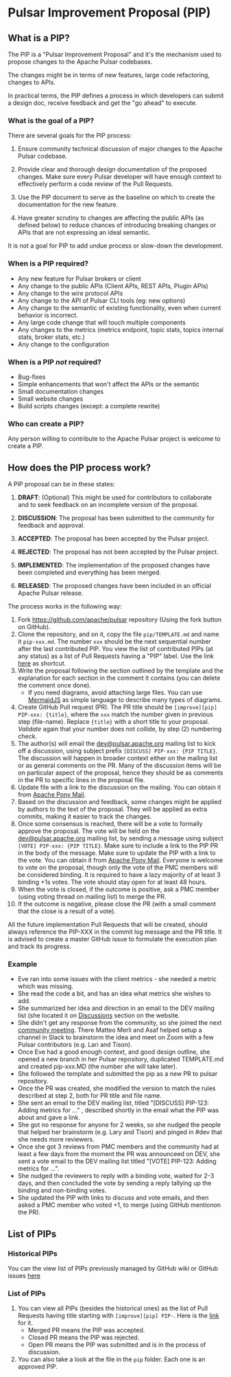 # Pulsar Improvement Proposal (PIP)

## What is a PIP?

The PIP is a "Pulsar Improvement Proposal" and it's the mechanism used to propose changes to the Apache Pulsar codebases.

The changes might be in terms of new features, large code refactoring, changes to APIs.

In practical terms, the PIP defines a process in which developers can submit a design doc, receive feedback and get the "go ahead" to execute.

### What is the goal of a PIP?

There are several goals for the PIP process:

1. Ensure community technical discussion of major changes to the Apache Pulsar codebase.

2. Provide clear and thorough design documentation of the proposed changes. Make sure every Pulsar developer will have enough context to effectively perform a code review of the Pull Requests.

3. Use the PIP document to serve as the baseline on which to create the documentation for the new feature.

4. Have greater scrutiny to changes are affecting the public APIs (as defined below) to reduce chances of introducing breaking changes or APIs that are not expressing an ideal semantic.

It is not a goal for PIP to add undue process or slow-down the development.

### When is a PIP required?

* Any new feature for Pulsar brokers or client
* Any change to the public APIs (Client APIs, REST APIs, Plugin APIs)
* Any change to the wire protocol APIs
* Any change to the API of Pulsar CLI tools (eg: new options)
* Any change to the semantic of existing functionality, even when current behavior is incorrect.
* Any large code change that will touch multiple components
* Any changes to the metrics (metrics endpoint, topic stats, topics internal stats, broker stats, etc.)
* Any change to the configuration

### When is a PIP *not* required?

* Bug-fixes
* Simple enhancements that won't affect the APIs or the semantic
* Small documentation changes
* Small website changes
* Build scripts changes (except: a complete rewrite)

### Who can create a PIP?

Any person willing to contribute to the Apache Pulsar project is welcome to create a PIP.

## How does the PIP process work?

A PIP proposal can be in these states:
1. **DRAFT**: (Optional) This might be used for contributors to collaborate and to seek feedback on an incomplete version of the proposal.

2. **DISCUSSION**: The proposal has been submitted to the community for feedback and approval.

3. **ACCEPTED**: The proposal has been accepted by the Pulsar project.

4. **REJECTED**: The proposal has not been accepted by the Pulsar project.

5. **IMPLEMENTED**: The implementation of the proposed changes have been completed and everything has been merged.

6. **RELEASED**: The proposed changes have been included in an official
   Apache Pulsar release.


The process works in the following way:

1. Fork https://github.com/apache/pulsar repository (Using the fork button on GitHub).
2. Clone the repository, and on it, copy the file `pip/TEMPLATE.md` and name it `pip-xxx.md`. The number `xxx` should be the next sequential number after the last contributed PIP. You view the list of contributed PIPs (at any status) as a list of Pull Requests having a "PIP" label. Use the link [here](https://github.com/apache/pulsar/pulls?q=is%3Apr+label%3APIP+) as shortcut.
3. Write the proposal following the section outlined by the template and the explanation for each section in the comment it contains (you can delete the comment once done).
   * If you need diagrams, avoid attaching large files. You can use [MermaidJS](https://mermaid.js.org/) as simple language to describe many types of diagrams. 
4. Create GitHub Pull request (PR). The PR title should be `[improve][pip] PIP-xxx: {title}`, where the `xxx` match the number given in previous step (file-name). Replace `{title}` with a short title to your proposal.
   *Validate* again that your number does not collide, by step (2) numbering check. 
5. The author(s) will email the dev@pulsar.apache.org mailing list to kick off a discussion, using subject prefix `[DISCUSS] PIP-xxx: {PIP TITLE}`. The discussion will happen in broader context either on the mailing list or as general comments on the PR. Many of the discussion items will be on particular aspect of the proposal, hence they should be as comments in the PR to specific lines in the proposal file.
6. Update file with a link to the discussion on the mailing. You can obtain it from [Apache Pony Mail](https://lists.apache.org/list.html?dev@pulsar.apache.org).
7. Based on the discussion and feedback, some changes might be applied by authors to the text of the proposal. They will be applied as extra commits, making it easier to track the changes.
8. Once some consensus is reached, there will be a vote to formally approve the proposal. The vote will be held on the dev@pulsar.apache.org mailing list, by
   sending a message using subject `[VOTE] PIP-xxx: {PIP TITLE}`. Make sure to include a link to the PIP PR in the body of the message.
   Make sure to update the PIP with a link to the vote. You can obtain it from [Apache Pony Mail](https://lists.apache.org/list.html?dev@pulsar.apache.org). 
   Everyone is welcome to vote on the proposal, though only the vote of the PMC members will be considered binding.
   It is required to have a lazy majority of at least 3 binding +1s votes.
   The vote should stay open for at least 48 hours.
9. When the vote is closed, if the outcome is positive, ask a PMC member (using voting thread on mailing list) to merge the PR.
10. If the outcome is negative, please close the PR (with a small comment that the close is a result of a vote).

All the future implementation Pull Requests that will be created, should always reference the PIP-XXX in the commit log message and the PR title.
It is advised to create a master GitHub issue to formulate the execution plan and track its progress.

### Example 
* Eve ran into some issues with the client metrics - she needed a metric which was missing.
* She read the code a bit, and has an idea what metrics she wishes to add.
* She summarized her idea and direction in an email to the DEV mailing list (she located it on
[Discussions]([url](https://pulsar.apache.org/community/#section-discussions)) section on the website.
* She didn't get any response from the community, so she joined the next
[community meeting]([url](https://github.com/apache/pulsar/wiki/Community-Meetings)). There Matteo Merli and Asaf helped 
setup a channel in Slack to brainstorm the idea and meet on Zoom with a few Pulsar contributors (e.g. Lari and Tison).
* Once Eve had a good enough context, and good design outline, she opened a new branch in her Pulsar repository, duplicated 
TEMPLATE.md and created pip-xxx.MD (the number she will take later).
* She followed the template and submitted the pip as a new PR to pulsar repository.
* Once the PR was created, she modified the version to match the rules described at step 2, both for PR title and file name.
* She sent an email to the DEV mailing list, titled "[DISCUSS] PIP-123: Adding metrics for ..." , described shortly in the
email what the PIP was about and gave a link.
* She got no response for anyone for 2 weeks, so she nudged the people that helped
  her brainstorm (e.g. Lary and Tison) and pinged in #dev that she needs more reviewers.
* Once she got 3 reviews from PMC members and the community had at least a few days from the moment
  the PR was announceed on DEV, she sent a vote email to the DEV mailing list titled
  "[VOTE] PIP-123: Adding metrics for ...".
* She nudged the reviewers to reply with a binding vote, waited for 2-3 days, and then
  concluded the vote by sending a reply tallying up the binding and non-binding votes. 
* She updated the PIP with links to discuss and vote emails, and then asked a PMC member
  who voted +1, to merge (using GitHub mentionon the PR).


## List of PIPs

### Historical PIPs
You can the view list of PIPs previously managed by GitHub wiki or GitHub issues [here](https://github.com/apache/pulsar/wiki#pulsar-improvement-proposals)

### List of PIPs
1. You can view all PIPs (besides the historical ones) as the list of Pull Requests having title starting with `[improve][pip] PIP-`. Here is the [link](https://github.com/apache/pulsar/pulls?q=is%3Apr+title%3A%22%5Bpip%5D%5Bdesign%5D+PIP-%22) for it. 
   - Merged PR means the PIP was accepted.
   - Closed PR means the PIP was rejected.
   - Open PR means the PIP was submitted and is in the process of discussion.
2. You can also take a look at the file in the `pip` folder. Each one is an approved PIP.
